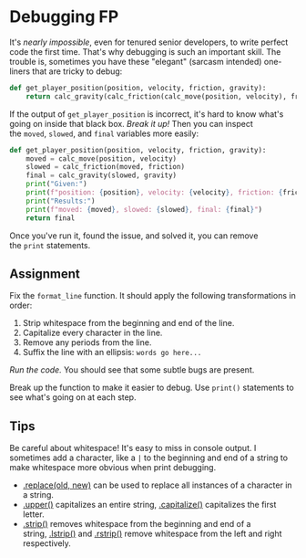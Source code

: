# Debugging FP

It's _nearly impossible_, even for tenured senior developers, to write perfect code the first time. That's why debugging is such an important skill. The trouble is, sometimes you have these "elegant" (sarcasm intended) one-liners that are tricky to debug:

```py
def get_player_position(position, velocity, friction, gravity):
    return calc_gravity(calc_friction(calc_move(position, velocity), friction), gravity)
```

If the output of `get_player_position` is incorrect, it's hard to know what's going on inside that black box. _Break it up!_ Then you can inspect the `moved`, `slowed`, and `final` variables more easily:

```py
def get_player_position(position, velocity, friction, gravity):
    moved = calc_move(position, velocity)
    slowed = calc_friction(moved, friction)
    final = calc_gravity(slowed, gravity)
    print("Given:")
    print(f"position: {position}, velocity: {velocity}, friction: {friction}, gravity: {gravity}")
    print("Results:")
    print(f"moved: {moved}, slowed: {slowed}, final: {final}")
    return final
```

Once you've run it, found the issue, and solved it, you can remove the `print` statements.

## Assignment

Fix the `format_line` function. It should apply the following transformations in order:

1. Strip whitespace from the beginning and end of the line.
2. Capitalize every character in the line.
3. Remove any periods from the line.
4. Suffix the line with an ellipsis: `words go here...`

_Run the code._ You should see that some subtle bugs are present.

Break up the function to make it easier to debug. Use `print()` statements to see what's going on at each step.

## Tips

Be careful about whitespace! It's easy to miss in console output. I sometimes add a character, like a `|` to the beginning and end of a string to make whitespace more obvious when print debugging.

- [.replace(old, new)](https://docs.python.org/3/library/stdtypes.html#str.replace) can be used to replace all instances of a character in a string.
- [.upper()](https://docs.python.org/3/library/stdtypes.html#str.upper) capitalizes an entire string, [.capitalize()](https://docs.python.org/3/library/stdtypes.html#str.capitalize) capitalizes the first letter.
- [.strip()](https://docs.python.org/3/library/stdtypes.html#str.strip) removes whitespace from the beginning and end of a string, [.lstrip()](https://docs.python.org/3/library/stdtypes.html#str.lstrip) and [.rstrip()](https://docs.python.org/3/library/stdtypes.html#str.rstrip) remove whitespace from the left and right respectively.